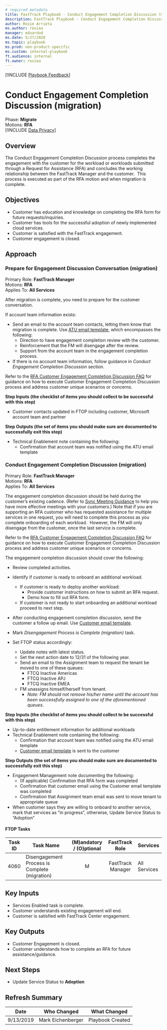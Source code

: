 ```yaml
---  
# required metadata  
title: FastTrack Playbook - Conduct Engagement Completion Discussion (migration)  
description: FastTrack Playbook - Conduct Engagement Completion Discussion (migration)  
author: Rosie Arrieta  
ms.author: rosiea  
manager: eduardod  
ms.date: 5/27/2020  
ms.topic: playbook  
ms.prod: non-product-specific  
ms.custom: internal-playbook  
ft.audience: internal  
ft.owner: rosiea  
---  
```

[!INCLUDE [Playbook Feedback](./includes/questions-feedback.md)]  

# Conduct Engagement Completion Discussion (migration)

Phase: **Migrate**  
Motions: **RFA**  
[!INCLUDE [Data Privacy](./includes/playbook-data-privacy.md)]  

## Overview

The Conduct Engagement Completion Discussion process completes the engagement with the customer for the workload or workloads submitted through a Request for Assistance (RFA) and concludes the working relationship between the FastTrack Manager and the customer. 
This process is executed as part of the RFA
motion and when migration is complete.​  

## Objectives

  - Customer has education and knowledge on completing the RFA form for
    future requests/inquiries.  
  - Customer has tools for the successful adoption of newly implemented
    cloud services.  
  - Customer is satisfied with the FastTrack engagement.  
  - Customer engagement is closed.  

## Approach

### Prepare for Engagement Discussion Conversation (migration)

Primary Role: **FastTrack Manager**  
Motions: **RFA**  
Applies To: **All Services**

After migration is complete, you need to prepare for the customer
conversation.

If account team information exists:  

- Send an email to the account team contacts, letting them know that migration is complete. Use [ATU email template](https://microsoft.sharepoint.com/:w:/t/ftccm/ESFoCde18MRBvb0N8VcQb3IBi1xr9_GVRg_33yEelscadw), which encompasses the following:
  - Direction to have engagement completion review with the customer.
  - Reinforcement that the FM will disengage after the review.
  - ​Support from the account team in the engagement completion process.
- If there is no account team information, follow guidance in *Conduct Engagement Completion Discussion* section.  

Refer to the [RFA Customer Engagement Completion Discussion FAQ](https://aka.ms/RFAFAQ) for guidance on how to execute Customer Engagement Completion Discussion process and address customer unique scenarios or concerns.  

**Step Inputs (the checklist of items you should collect to be successful with this step)**  
- Customer contacts updated in FTOP including customer, Microsoft account team and partner  

**Step Outputs (the set of items you should make sure are documented to successfully exit this step)**  
- Technical Enablement note containing the following:
    - Confirmation that account team was notified using the ATU email template  

### Conduct Engagement Completion Discussion (migration)

Primary Role: **FastTrack Manager**  
Motions: **RFA**  
Applies To: **All Services**

The engagement completion discussion should be held during the customer’s existing cadence. (Refer to [Sync Meeting Guidance](https://fasttrack-docs.microsoft.com/references/sync-meeting-guidance/) to help you have more effective meetings with your customers.) Note that if you are supporting an RFA customer who has requested assistance for multiple services in one request, you will need to complete this process as you complete onboarding of each workload.  However, the FM will only disengage from the customer, once the last service is complete. ​  

Refer to the [RFA Customer Engagement Completion Discussion FAQ](https://aka.ms/RFAFAQ) for guidance on how to execute Customer Engagement Completion Discussion process and address customer unique scenarios or concerns. 

The engagement completion discussion should cover the following:  

- Review completed activities.
- Identify if customer is ready to onboard an additional workload.  
  - If customer is ready to deploy another workload:  
    - Provide customer instructions on how to submit an RFA request.  
    - Demo how to fill out RFA form.  
  - If customer is not ready to start onboarding an additional workload proceed to next step.  

- After conducting engagement completion discussion, send the customer a follow up email. Use [Customer email template​](https://aka.ms/AA7628i).  
- Mark *Disengagement Process is Complete (migration)* task.  
- Set FTOP status accordingly:  
  - Update notes with latest status.  
  - Set the next action date to 12/31 of the following year.  
  - Send an email to the Assignment team to request the tenant be moved to one of these queues:  
    - FTCQ Inactive Americas  
    - FTCQ Inactive APJ  
    - FTCQ Inactive EMEA  
  - FM unassigns himself/herself from tenant.  
    - *Note: FM should not remove his/her name until the account has been successfully assigned to one of the aforementioned queues*.  

**Step Inputs (the checklist of items you should collect to be successful with this step)**  
- Up-to-date entitlement information for additional workloads
- Technical Enablement note containing the following:
    - Confirmation that account team was notified using the ATU email template 
    - [Customer email template](https://aka.ms/AA7628i) is sent to the customer  

**Step Outputs (the set of items you should make sure are documented to successfully exit this step)**  
- Engagement Management note documenting the following:
    - (If applicable) Confirmation that RFA form was completed
    - Confirmation that customer email using the Customer email template was completed
    - Confirmation that Assignment team email was sent to move tenant to appropriate queue
- When customer says they are willing to onboard to another service, mark that services as “in progress”, otherwise, Update Service Status to “Adoption”  

#### FTOP Tasks

| Task ID | Task Name                         | (M)andatory / (O)ptional |  FastTrack Role   | Services     |
| ------- | --------------------------------- | :----------------------: | :---------------: | ------------ |
| 4060    | Disengagement Process is Complete (migration) |            M             | FastTrack Manager | All Services |

## Key Inputs

  - Services Enabled task is complete.  
  - Customer understands existing engagement will end.  
  - Customer is satisfied with FastTrack Center engagement.​  

## Key Outputs

  - Customer Engagement is closed.  
  - Customer understands how to complete an RFA for future
    assistance/guidance.  

## Next Steps

  - Update Service Status to **Adoption**

  

## Refresh Summary

| Date      | Who Changed       | What Changed     |
| --------- | ----------------- | ---------------- |
| 9/13/2019 | Mark Eichenberger | Playbook Created |
